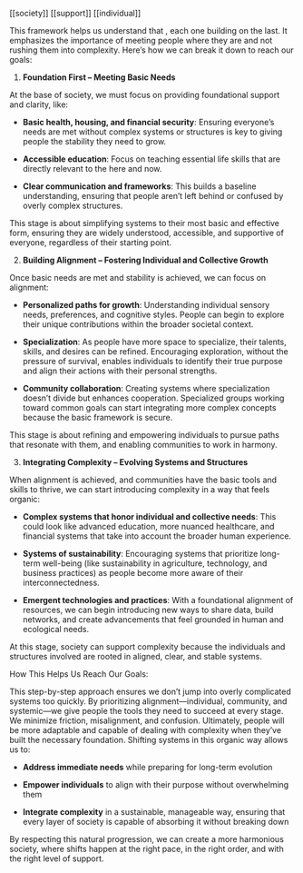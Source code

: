 [[society]] [[support]] [[individual]]

This framework helps us understand that , each one building on the last. It emphasizes the importance of meeting people where they are and not rushing them into complexity. Here’s how we can break it down to reach our goals:

 1. **Foundation First – Meeting Basic Needs**

At the base of society, we must focus on providing foundational support and clarity, like:

- **Basic health, housing, and financial security**: Ensuring everyone’s needs are met without complex systems or structures is key to giving people the stability they need to grow.
    
- **Accessible education**: Focus on teaching essential life skills that are directly relevant to the here and now.
    
- **Clear communication and frameworks**: This builds a baseline understanding, ensuring that people aren’t left behind or confused by overly complex structures.
    

This stage is about simplifying systems to their most basic and effective form, ensuring they are widely understood, accessible, and supportive of everyone, regardless of their starting point.

 2. **Building Alignment – Fostering Individual and Collective Growth**

Once basic needs are met and stability is achieved, we can focus on alignment:

- **Personalized paths for growth**: Understanding individual sensory needs, preferences, and cognitive styles. People can begin to explore their unique contributions within the broader societal context.
    
- **Specialization**: As people have more space to specialize, their talents, skills, and desires can be refined. Encouraging exploration, without the pressure of survival, enables individuals to identify their true purpose and align their actions with their personal strengths.
    
- **Community collaboration**: Creating systems where specialization doesn’t divide but enhances cooperation. Specialized groups working toward common goals can start integrating more complex concepts because the basic framework is secure.
    

This stage is about refining and empowering individuals to pursue paths that resonate with them, and enabling communities to work in harmony.

 3. **Integrating Complexity – Evolving Systems and Structures**

When alignment is achieved, and communities have the basic tools and skills to thrive, we can start introducing complexity in a way that feels organic:

- **Complex systems that honor individual and collective needs**: This could look like advanced education, more nuanced healthcare, and financial systems that take into account the broader human experience.
    
- **Systems of sustainability**: Encouraging systems that prioritize long-term well-being (like sustainability in agriculture, technology, and business practices) as people become more aware of their interconnectedness.
    
- **Emergent technologies and practices**: With a foundational alignment of resources, we can begin introducing new ways to share data, build networks, and create advancements that feel grounded in human and ecological needs.
    

At this stage, society can support complexity because the individuals and structures involved are rooted in aligned, clear, and stable systems.

 How This Helps Us Reach Our Goals:

This step-by-step approach ensures we don’t jump into overly complicated systems too quickly. By prioritizing alignment—individual, community, and systemic—we give people the tools they need to succeed at every stage. We minimize friction, misalignment, and confusion. Ultimately, people will be more adaptable and capable of dealing with complexity when they’ve built the necessary foundation. Shifting systems in this organic way allows us to:

- **Address immediate needs** while preparing for long-term evolution
    
- **Empower individuals** to align with their purpose without overwhelming them
    
- **Integrate complexity** in a sustainable, manageable way, ensuring that every layer of society is capable of absorbing it without breaking down
    

By respecting this natural progression, we can create a more harmonious society, where shifts happen at the right pace, in the right order, and with the right level of support.